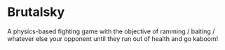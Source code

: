 # Brutalsky
A physics-based fighting game with the objective of ramming / baiting / whatever else your opponent until they run out of health and go kaboom!
